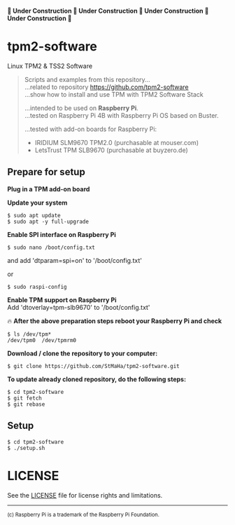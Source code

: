 **:construction: Under Construction :construction: Under Construction :construction: Under Construction :construction: Under Construction :construction:**
# tpm2-software
Linux TPM2 &amp; TSS2 Software

> Scripts and examples from this repository...  
> ...related to repository https://github.com/tpm2-software  
> ...show how to install and use TPM with TPM2 Software Stack  
>
> ...intended to be used on **Raspberry Pi**.  
> ...tested on Raspberry Pi 4B with Raspberry Pi OS based on Buster.  
>
> ...tested with add-on boards for Raspberry Pi:
> - IRIDIUM SLM9670 TPM2.0 (purchasable at mouser.com)  
> - LetsTrust TPM SLB9670 (purchasable at buyzero.de)  

## Prepare for setup
**Plug in a TPM add-on board**

**Update your system**
```
$ sudo apt update
$ sudo apt -y full-upgrade
```

**Enable SPI interface on Raspberry Pi**  
```
$ sudo nano /boot/config.txt
```
and add 'dtparam=spi=on' to '/boot/config.txt'  
  
or
```
$ sudo raspi-config
```

**Enable TPM support on Raspberry Pi**  
Add 'dtoverlay=tpm-slb9670' to '/boot/config.txt'

:fire: **After the above preparation steps reboot your Raspberry Pi and check**
```
$ ls /dev/tpm*
/dev/tpm0  /dev/tpmrm0
```

**Download / clone the repository to your computer:**
```
$ git clone https://github.com/StMaHa/tpm2-software.git
```

**To update already cloned repository, do the following steps:**
```
$ cd tpm2-software
$ git fetch
$ git rebase
```

## Setup
```
$ cd tpm2-software
$ ./setup.sh
```

# LICENSE
See the [LICENSE](LICENSE.md) file for license rights and limitations.

---
<sup>(c) Raspberry Pi is a trademark of the Raspberry Pi Foundation.</sup>
